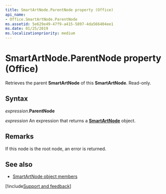 ```yaml
---
title: SmartArtNode.ParentNode property (Office)
api_name:
- Office.SmartArtNode.ParentNode
ms.assetid: 5e629e49-47f9-a415-5897-4da566404ee1
ms.date: 01/25/2019
ms.localizationpriority: medium
---
```



# SmartArtNode.ParentNode property (Office)

Retrieves the parent **SmartArtNode** of this **SmartArtNode**. Read-only.


## Syntax

_expression_.**ParentNode**

_expression_ An expression that returns a **[SmartArtNode](Office.SmartArtNode.md)** object.


## Remarks

If this node is the root node, an error is returned.


## See also

- [SmartArtNode object members](overview/Library-Reference/smartartnode-members-office.md)



[!include[Support and feedback](~/includes/feedback-boilerplate.md)]